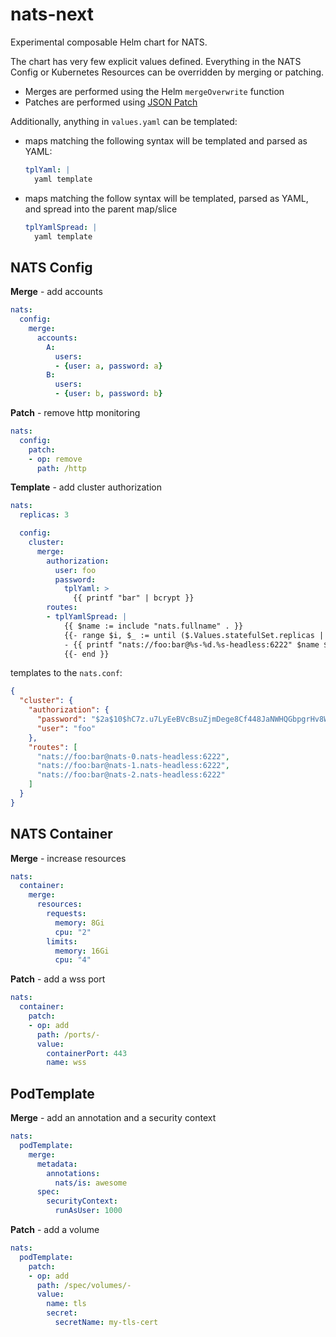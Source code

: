 # nats-next

Experimental composable Helm chart for NATS.

The chart has very few explicit values defined.  Everything in the NATS Config or Kubernetes Resources can be overridden by merging or patching.

- Merges are performed using the Helm `mergeOverwrite` function
- Patches are performed using [JSON Patch](https://jsonpatch.com/)

Additionally, anything in `values.yaml` can be templated:

- maps matching the following syntax will be templated and parsed as YAML:
  ```yaml
  tplYaml: |
    yaml template
  ```
- maps matching the follow syntax will be templated, parsed as YAML, and spread into the parent map/slice
  ```yaml
  tplYamlSpread: |
    yaml template
  ```

## NATS Config

**Merge** - add accounts

```yaml
nats:
  config:
    merge:
      accounts:
        A:
          users:
          - {user: a, password: a}
        B: 
          users:
          - {user: b, password: b}
```

**Patch** - remove http monitoring

```yaml
nats:
  config:
    patch:
    - op: remove
      path: /http
```

**Template** - add cluster authorization

```yaml
nats:
  replicas: 3

  config:
    cluster:
      merge:
        authorization:
          user: foo
          password:
            tplYaml: >
              {{ printf "bar" | bcrypt }}
        routes:
        - tplYamlSpread: |
            {{ $name := include "nats.fullname" . }}
            {{- range $i, $_ := until ($.Values.statefulSet.replicas | int) }}
            - {{ printf "nats://foo:bar@%s-%d.%s-headless:6222" $name $i $name }}
            {{- end }}
```

templates to the `nats.conf`:

```json
{
  "cluster": {
    "authorization": {
      "password": "$2a$10$hC7z.u7LyEeBVcBsuZjmDege8Cf448JaNWHQGbpgrHv8WOSksQ8qy",
      "user": "foo"
    },
    "routes": [
      "nats://foo:bar@nats-0.nats-headless:6222",
      "nats://foo:bar@nats-1.nats-headless:6222",
      "nats://foo:bar@nats-2.nats-headless:6222"
    ]
  }
}
```

## NATS Container

**Merge** - increase resources

```yaml
nats:
  container:
    merge:
      resources:
        requests:
          memory: 8Gi
          cpu: "2"
        limits:
          memory: 16Gi
          cpu: "4"
```

**Patch** - add a wss port

```yaml
nats:
  container:
    patch:
    - op: add
      path: /ports/-
      value:
        containerPort: 443
        name: wss
```

## PodTemplate

**Merge** - add an annotation and a security context

```yaml
nats:
  podTemplate:
    merge:
      metadata:
        annotations:
          nats/is: awesome
      spec:
        securityContext:
          runAsUser: 1000
```

**Patch** - add a volume

```yaml
nats:
  podTemplate:
    patch:
    - op: add
      path: /spec/volumes/-
      value:
        name: tls
        secret:
          secretName: my-tls-cert
```
